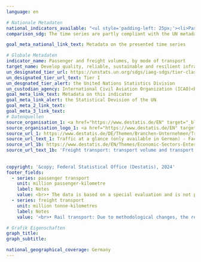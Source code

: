 ```yaml
---
language: en    

# Nationale Metadaten    
national_indicators_available: "<ul style='padding-left: 25px;'><li>Passenger transport</li> <li> Freight transport</li></ul>"    
comparison_sdg: The time series are partly compliant with the UN metadata.    

goal_meta_national_link_text: Metadata on the presented time series    

# Globale Metadaten    
indicator_name: Passenger and freight volumes, by mode of transport    
target_name: Develop quality, reliable, sustainable and resilient infrastructure, including regional and trans-border infrastructure, to support economic development and human well-being, with a focus on affordable and equitable access for all    
un_designated_tier_url: https://unstats.un.org/sdgs/iaeg-sdgs/tier-classification/    
un_designated_tier_url_text: Tier I    
un_desgnated_tier_alert: the United Nations Statistics Division    
un_custodian_agency: International Civil Aviation Organization (ICAO)<br>International Transport Forum (ITF)    
goal_meta_link_text: Metadata on this indicator    
goal_meta_link_alert: the Statistical Devision of the UN    
goal_meta_2_link_text:     
goal_meta_3_link_text:         
# Datenquellen
source_organisation_1: <a href="https://www.destatis.de/EN" target="_blank"> Federal Statistical Office (Destatis) </a>
source_organisation_logo_1: <a href="https://www.destatis.de/EN" target="_blank"><img src="https://sdg-indikatoren.de/public/OrgImgEn/destatis.png" alt="Logo destatis" style="height:60px; width:148px"/></a>
source_url_1: https://www.destatis.de/DE/Themen/Branchen-Unternehmen/Transport-Verkehr/Publikationen/Downloads-Querschnitt/verkehr-ueberblick-2080120187004.html
source_url_text_1: Traffic at a glance (only available in German) - Fachserie 8, Series 1.2
source_url_1b: https://www.destatis.de/EN/Themes/Economic-Sectors-Enterprises/Transport/Goods-Transport/Tables/goods-transport-lr.html
source_url_text_1b: 'Freight transport: transport volume and transport performance by mode of transport'
    
    
copyright: '&copy; Federal Statistical Office (Destatis), 2024'    
footer_fields:
  - series: passenger transport
    unit: million passenger-kilometre
    label: Notes
    value: <br>• The data is based on a special evaluation and is not publicly available. <br>• 2022 partly provisional data.
  - series: freight transport
    unit: million tonne-kilometres
    label: Notes
    value: '<br>• Rail transport: Due to methodological changes, the results from 2016 onwards are only comparable with previous years to a limited extend.<br>• Road transport: 2021 and 2022 provisional data.'    

# Grafik Eigenschaften    
graph_title: 
graph_subtitle:     

national_geographical_coverage: Germany    
---
```


<span></span>